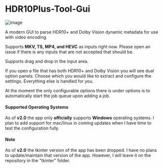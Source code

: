 # HDR10Plus-Tool-Gui

![image](https://github.com/jlw4049/HDR-Multi-Tool-Gui/assets/48299282/6f8920d0-64c2-408c-bc1f-0decb6783a45)

A modern GUI to parse HDR10+ and Dolby Vision dynamic metadata for use with video encoding.

Supports **MKV, TS, MP4, and HEVC** as inputs right now. Please open an issue if there is any inputs that are not accepted that should be.

Supports drag and drop in the input area.

If you open a file that has both HDR10+ and Dolby Vision you will see dual option panels. Choose which you would
like to extract and configure the settings. Everything else is handled for you.

At the moment the only configurable options there is under options is to automatically start the job queue upon
adding a job.

#### Supported Operating Systems

As of **v2.0** the app only **officially** supports **Windows** operating systems. I plan to add support for mac/linux in coming updates when I have time to test the configuration fully.

#### Note

As of **v2.0** the tkinter version of the app has been dropped. I have no plans to update/maintain that version of the app. However, I will leave it on the repository in the "tkinter" folder.
